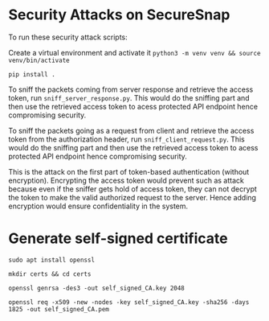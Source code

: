 # Security Attacks on SecureSnap

To run these security attack scripts:

Create a virtual environment and activate it
`python3 -m venv venv && source venv/bin/activate`

`pip install .`

To sniff the packets coming from server response and retrieve the access token, run `sniff_server_response.py`. This would do the sniffing part and then use the retrieved access token to acess protected API endpoint hence compromising security.

To sniff the packets going as a request from client and retrieve the access token from the authorization header, run `sniff_client_request.py`. This would do the sniffing part and then use the retrieved access token to acess protected API endpoint hence compromising security.

This is the attack on the first part of token-based authentication (without encryption). Encrypting the access token would prevent such as attack because even if the sniffer gets hold of access token, they can not decrypt the token to make the valid authorized request to the server. Hence adding encryption would ensure confidentiality in the system.


# Generate self-signed certificate

```
sudo apt install openssl

mkdir certs && cd certs

openssl genrsa -des3 -out self_signed_CA.key 2048

openssl req -x509 -new -nodes -key self_signed_CA.key -sha256 -days 1825 -out self_signed_CA.pem
```